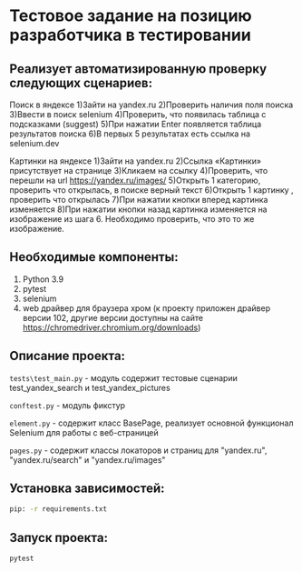 # Тестовое задание на позицию разработчика в тестировании

## Реализует автоматизированную проверку следующих сценариев:

Поиск в яндексе
1)Зайти на yandex.ru
2)Проверить наличия поля поиска
3)Ввести в поиск selenium
4)Проверить, что появилась таблица с подсказками (suggest) 
5)При нажатии Enter появляется таблица результатов поиска
6)В первых 5 результатах есть ссылка на selenium.dev

Картинки на яндексе
1)Зайти на yandex.ru
2)Ссылка «Картинки» присутствует на странице
3)Кликаем на ссылку
4)Проверить, что перешли на url https://yandex.ru/images/
5)Открыть 1 категорию, проверить что открылась, в поиске верный текст
6)Открыть 1 картинку , проверить что открылась
7)При нажатии кнопки вперед  картинка изменяется
8)При нажатии кнопки назад картинка изменяется на изображение из шага 6. Необходимо проверить, что это то же изображение.

## Необходимые компоненты:
1) Python 3.9
2) pytest
3) selenium
4) web драйвер для браузера хром (к проекту приложен драйвер версии 102, другие версии доступны на сайте https://chromedriver.chromium.org/downloads)

## Описание проекта:
`tests\test_main.py` - модуль содержит тестовые сценарии test_yandex_search и test_yandex_pictures

`conftest.py` - модуль фикстур

`element.py` - содержит класс BasePage, реализует основной функционал Selenium для работы с веб-страницей

`pages.py` - содержит классы локаторов и страниц для "yandex.ru", "yandex.ru/search" и "yandex.ru/images"

## Установка зависимостей:
```sh
pip: -r requirements.txt
```

## Запуск проекта:
```sh
pytest
```
